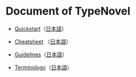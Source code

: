 # Document of TypeNovel

- [Quickstart](https://github.com/tategakibunko/TypeNovel/tree/master/Docs/Quickstart.md)（[日本語](https://github.com/tategakibunko/TypeNovel/tree/master/Docs/Quickstart_jp.md)）

- [Cheatsheet](https://github.com/tategakibunko/TypeNovel/tree/master/Docs/Cheatsheet.md) （[日本語](https://github.com/tategakibunko/TypeNovel/tree/master/Docs/Cheatsheet_jp.md)）

- [Guidelines](https://github.com/tategakibunko/TypeNovel/tree/master/Docs/Guidelines.md)（[日本語](https://github.com/tategakibunko/TypeNovel/tree/master/Docs/Guidelines_jp.md)）

- [Terminology](https://github.com/tategakibunko/TypeNovel/tree/master/Docs/Terminology.md)（[日本語](https://github.com/tategakibunko/TypeNovel/tree/master/Docs/Terminology_jp.md)）

